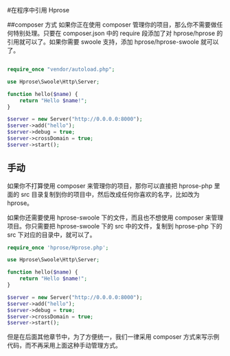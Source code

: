 #在程序中引用 Hprose

##composer 方式
如果你正在使用 composer 管理你的项目，那么你不需要做任何特别处理。只要在 composer.json 中的 require 段添加了对 hprose/hprose 的引用就可以了。如果你需要 swoole 支持，添加 hprose/hprose-swoole 就可以了。

```php

require_once "vendor/autoload.php";

use Hprose\Swoole\Http\Server;

function hello($name) {
    return "Hello $name!";
}

$server = new Server("http://0.0.0.0:8000");
$server->add("hello");
$server->debug = true;
$server->crossDomain = true;
$server->start();

```

## 手动

如果你不打算使用 composer 来管理你的项目，那你可以直接把 hprose-php 里面的 src 目录复制到你的项目中，然后改成任何你喜欢的名字，比如改为 hprose。

如果你还需要使用 hprose-swoole 下的文件，而且也不想使用 composer 来管理项目。你只需要把 hprose-swoole 下的 src 中的文件，复制到 hprose-php 下的 src 下对应的目录中，就可以了。

```PHP
require_once 'hprose/Hprose.php';

use Hprose\Swoole\Http\Server;

function hello($name) {
    return "Hello $name!";
}

$server = new Server("http://0.0.0.0:8000");
$server->add("hello");
$server->debug = true;
$server->crossDomain = true;
$server->start();

```
但是在后面其他章节中，为了方便统一，我们一律采用 composer 方式来写示例代码，而不再采用上面这种手动管理方式。
